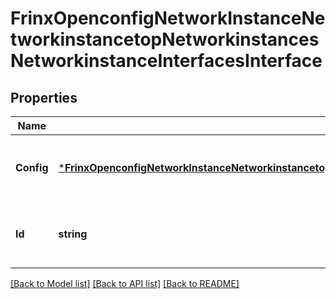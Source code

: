 # FrinxOpenconfigNetworkInstanceNetworkinstancetopNetworkinstancesNetworkinstanceInterfacesInterface

## Properties
Name | Type | Description | Notes
------------ | ------------- | ------------- | -------------
**Config** | [***FrinxOpenconfigNetworkInstanceNetworkinstancetopNetworkinstancesNetworkinstanceInterfacesInterfaceConfig**](frinx.openconfig.network.instance.networkinstancetop.networkinstances.networkinstance.interfaces.interface.Config.md) | Optional[Configuration parameters relating to the associated interface] REF:Optional.empty | [optional] [default to null]
**Id** | **string** | Optional[A reference to an identifier for this interface which acts as a key for this list] REF:Optional.empty | [optional] [default to null]

[[Back to Model list]](../README.md#documentation-for-models) [[Back to API list]](../README.md#documentation-for-api-endpoints) [[Back to README]](../README.md)



